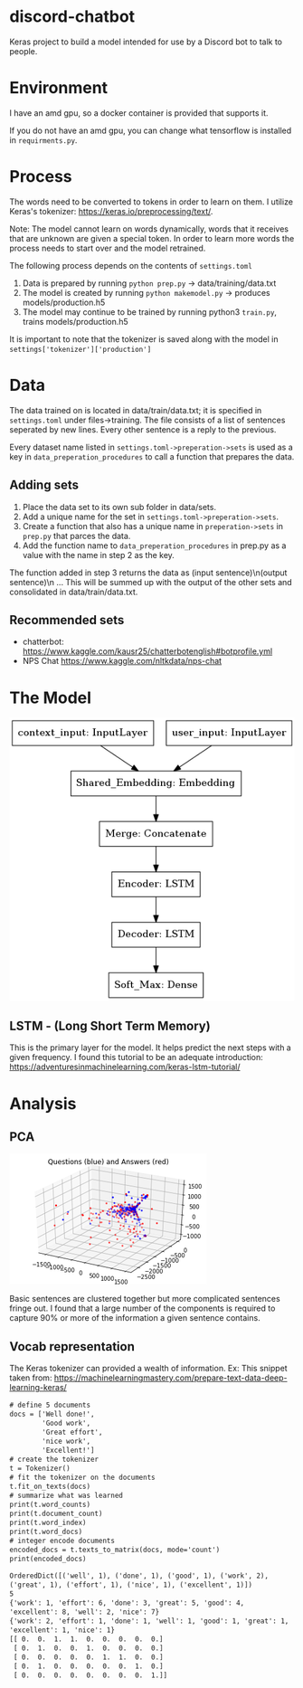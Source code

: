 # discord-chatbot
Keras project to build a model intended for use by a Discord bot to talk to people.

# Environment
I have an amd gpu, so a docker container is provided that supports it. 

If you do not have an amd gpu, you can change what tensorflow is installed in ```requirments.py```.


# Process
The words need to be converted to tokens in order to learn on them.
I utilize Keras's tokenizer: https://keras.io/preprocessing/text/.

Note: The model cannot learn on words dynamically, words that it receives that are
unknown are given a special token. In order to learn more words the process needs to start over and the model
retrained. 

The following process depends on the contents of ```settings.toml```

1. Data is prepared by running ```python prep.py``` -> data/training/data.txt 
2. The model is created by running ```python makemodel.py``` -> produces models/production.h5
3. The model may continue to be trained by running python3 ```train.py```, trains models/production.h5

It is important to note that the tokenizer is saved along with the model in ```settings['tokenizer']['production']```

# Data
The data trained on is located in data/train/data.txt; it is specified in ```settings.toml``` under files->training.
The file consists of a list of sentences seperated by new lines. Every other sentence is a reply to the previous.

Every dataset name listed in ```settings.toml->preperation->sets``` is used as a key in ```data_preperation_procedures``` to call a function that prepares the data.

## Adding sets
1) Place the data set to its own sub folder in data/sets.
2) Add a unique name for the set in ```settings.toml->preperation->sets```.
3) Create a function that also has a unique name in ```preperation->sets``` in ```prep.py``` that parces the data.
4) Add the function name to ```data_preperation_procedures``` in prep.py as a value with the name in step 2 as the key.  

The function added in step 3 returns the data as (input sentence)\n(output sentence)\n ...
This will be summed up with the output of the other sets and consolidated in data/train/data.txt.

## Recommended sets
* chatterbot: https://www.kaggle.com/kausr25/chatterbotenglish#botprofile.yml
* NPS Chat https://www.kaggle.com/nltkdata/nps-chat

# The Model
![](model.png)


## LSTM - (Long Short Term Memory)
This is the primary layer for the model. It helps predict the next steps with a given frequency. 
I found this tutorial to be an adequate introduction: https://adventuresinmachinelearning.com/keras-lstm-tutorial/

# Analysis
## PCA
![](qa.png)

Basic sentences are clustered together but more complicated sentences fringe out.
I found that a large number of the components is required to capture 90% or more of the
information a given sentence contains. 

## Vocab representation
The Keras tokenizer can provided a wealth of information.
Ex: This snippet taken from: https://machinelearningmastery.com/prepare-text-data-deep-learning-keras/
```python3
# define 5 documents
docs = ['Well done!',
		'Good work',
		'Great effort',
		'nice work',
		'Excellent!']
# create the tokenizer
t = Tokenizer()
# fit the tokenizer on the documents
t.fit_on_texts(docs)
# summarize what was learned
print(t.word_counts)
print(t.document_count)
print(t.word_index)
print(t.word_docs)
# integer encode documents
encoded_docs = t.texts_to_matrix(docs, mode='count')
print(encoded_docs)
```
```
OrderedDict([('well', 1), ('done', 1), ('good', 1), ('work', 2), ('great', 1), ('effort', 1), ('nice', 1), ('excellent', 1)])
5
{'work': 1, 'effort': 6, 'done': 3, 'great': 5, 'good': 4, 'excellent': 8, 'well': 2, 'nice': 7}
{'work': 2, 'effort': 1, 'done': 1, 'well': 1, 'good': 1, 'great': 1, 'excellent': 1, 'nice': 1}
[[ 0.  0.  1.  1.  0.  0.  0.  0.  0.]
 [ 0.  1.  0.  0.  1.  0.  0.  0.  0.]
 [ 0.  0.  0.  0.  0.  1.  1.  0.  0.]
 [ 0.  1.  0.  0.  0.  0.  0.  1.  0.]
 [ 0.  0.  0.  0.  0.  0.  0.  0.  1.]]
 ```
